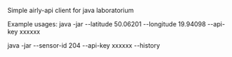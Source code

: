 Simple airly-api client for java laboratorium

Example usages:
java -jar <jar-name> --latitude 50.06201 --longitude 19.94098 --api-key xxxxxx

java -jar <jar-name> --sensor-id 204 --api-key xxxxxx --history
